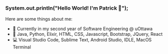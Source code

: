 ### System.out.println("Hello World! I'm Patrick 👋");

Here are some things about me:

- 🏫 Currently in my second year of Software Engineering @ uOttawa
- 💬 Java, Python, Elixir, HTML, CSS, Javascript, Bootstrap, JQuery, React
- 💻 Visual Studio Code, Sublime Text, Android Studio, IDLE, MacOS Terminal
